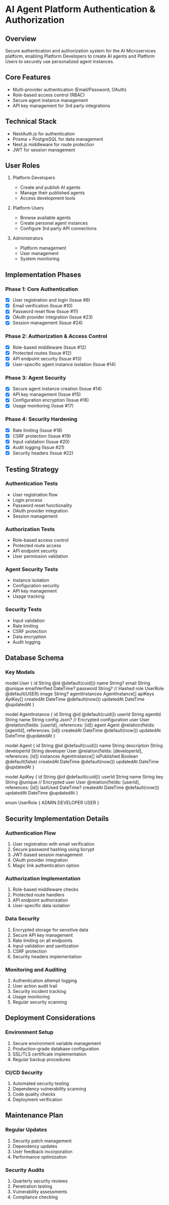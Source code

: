 # AI Agent Platform Authentication & Authorization

## Overview
Secure authentication and authorization system for the AI Microservices platform, enabling Platform Developers to create AI agents and Platform Users to securely use personalized agent instances.

## Core Features
- Multi-provider authentication (Email/Password, OAuth)
- Role-based access control (RBAC)
- Secure agent instance management
- API key management for 3rd party integrations

## Technical Stack
- NextAuth.js for authentication
- Prisma + PostgreSQL for data management
- Next.js middleware for route protection
- JWT for session management

## User Roles
1. Platform Developers
   - Create and publish AI agents
   - Manage their published agents
   - Access development tools

2. Platform Users
   - Browse available agents
   - Create personal agent instances
   - Configure 3rd party API connections

3. Administrators
   - Platform management
   - User management
   - System monitoring

## Implementation Phases

### Phase 1: Core Authentication
- [x] User registration and login (Issue #9)
- [x] Email verification (Issue #10)
- [x] Password reset flow (Issue #11)
- [x] OAuth provider integration (Issue #23)
- [x] Session management (Issue #24)

### Phase 2: Authorization & Access Control
- [x] Role-based middleware (Issue #12)
- [x] Protected routes (Issue #12)
- [x] API endpoint security (Issue #13)
- [x] User-specific agent instance isolation (Issue #14)

### Phase 3: Agent Security
- [x] Secure agent instance creation (Issue #14)
- [x] API key management (Issue #15)
- [x] Configuration encryption (Issue #16)
- [x] Usage monitoring (Issue #17)

### Phase 4: Security Hardening
- [x] Rate limiting (Issue #18)
- [x] CSRF protection (Issue #19)
- [x] Input validation (Issue #20)
- [x] Audit logging (Issue #21)
- [x] Security headers (Issue #22)

## Testing Strategy

### Authentication Tests
- User registration flow
- Login process
- Password reset functionality
- OAuth provider integration
- Session management

### Authorization Tests
- Role-based access control
- Protected route access
- API endpoint security
- User permission validation

### Agent Security Tests
- Instance isolation
- Configuration security
- API key management
- Usage tracking

### Security Tests
- Input validation
- Rate limiting
- CSRF protection
- Data encryption
- Audit logging

## Database Schema

### Key Models

model User {
    id            String          @id @default(cuid())
    name          String?
    email         String          @unique
    emailVerified DateTime?
    password      String?         // Hashed
    role          UserRole        @default(USER)
    image         String?
    agentInstances AgentInstance[]
    apiKeys       ApiKey[]
    createdAt     DateTime        @default(now())
    updatedAt     DateTime        @updatedAt
}

model AgentInstance {
    id            String    @id @default(cuid())
    userId        String
    agentId       String
    name          String
    config        Json?     // Encrypted configuration
    user          User      @relation(fields: [userId], references: [id])
    agent         Agent     @relation(fields: [agentId], references: [id])
    createdAt     DateTime  @default(now())
    updatedAt     DateTime  @updatedAt
}

model Agent {
    id              String          @id @default(cuid())
    name            String
    description     String
    developerId     String
    developer       User            @relation(fields: [developerId], references: [id])
    instances       AgentInstance[]
    isPublished     Boolean         @default(false)
    createdAt       DateTime        @default(now())
    updatedAt       DateTime        @updatedAt
}

model ApiKey {
    id            String    @id @default(cuid())
    userId        String
    name          String
    key           String    @unique // Encrypted
    user          User      @relation(fields: [userId], references: [id])
    lastUsed      DateTime?
    createdAt     DateTime  @default(now())
    updatedAt     DateTime  @updatedAt
}

enum UserRole {
    ADMIN
    DEVELOPER
    USER
}

## Security Implementation Details

### Authentication Flow
1. User registration with email verification
2. Secure password hashing using bcrypt
3. JWT-based session management
4. OAuth provider integration
5. Magic link authentication option

### Authorization Implementation
1. Role-based middleware checks
2. Protected route handlers
3. API endpoint authorization
4. User-specific data isolation

### Data Security
1. Encrypted storage for sensitive data
2. Secure API key management
3. Rate limiting on all endpoints
4. Input validation and sanitization
5. CSRF protection
6. Security headers implementation

### Monitoring and Auditing
1. Authentication attempt logging
2. User action audit trail
3. Security incident tracking
4. Usage monitoring
5. Regular security scanning

## Deployment Considerations

### Environment Setup
1. Secure environment variable management
2. Production-grade database configuration
3. SSL/TLS certificate implementation
4. Regular backup procedures

### CI/CD Security
1. Automated security testing
2. Dependency vulnerability scanning
3. Code quality checks
4. Deployment verification

## Maintenance Plan

### Regular Updates
1. Security patch management
2. Dependency updates
3. User feedback incorporation
4. Performance optimization

### Security Audits
1. Quarterly security reviews
2. Penetration testing
3. Vulnerability assessments
4. Compliance checking